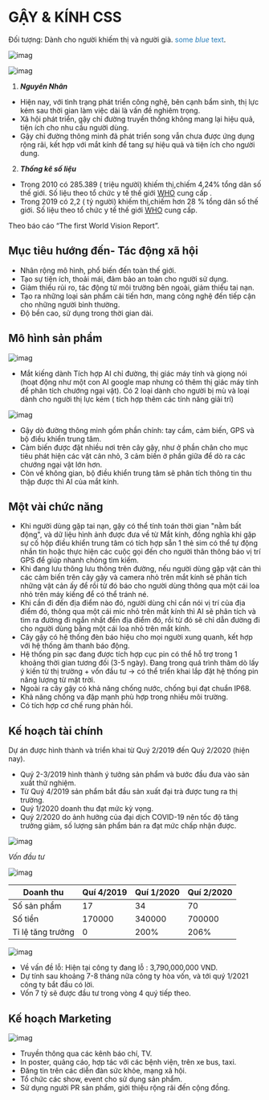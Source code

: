 # GẬY & KÍNH CSS
Đối tượng: Dành cho người khiếm thị và người già.
<span style="color:#267CB9">some *blue* text</span>.

![imag](https://scontent.fsgn2-4.fna.fbcdn.net/v/t1.15752-9/106564225_1472124316282221_625774905214621804_n.jpg?_nc_cat=109&_nc_sid=b96e70&_nc_ohc=BSYFuT4CZc8AX_s5SVo&_nc_ht=scontent.fsgn2-4.fna&oh=e6150af60e2f8c6e09251efa39cc506b&oe=5F2329B9)

![imag](https://scontent.fsgn2-3.fna.fbcdn.net/v/t1.15752-9/101982907_1666659516830448_8072195225272975360_n.jpg?_nc_cat=108&_nc_sid=b96e70&_nc_ohc=W6G6VWgud8IAX9hJcIQ&_nc_ht=scontent.fsgn2-3.fna&oh=c6553137035efa4efbd6887b7b0dee35&oe=5F211C5D)

1. **_Nguyên Nhân_**
- Hiện nay, với tình trạng phát triển công nghệ, bên cạnh bẩm sinh, thị lực kém sau thời gian làm việc dài là vấn đề nghiêm trọng.
- Xã hội phát triển, gậy chỉ đường truyền thống không mang lại hiệu quả, tiện ích cho nhu cầu người dùng.
- Gậy chỉ đường thông minh đã phát triển song vẫn chưa được ứng dụng rộng rãi, kết hợp với mắt kính để tang sự hiệu quả và tiện ích cho người dung.
2. **_Thống kê số liệu_**
- Trong 2010 có 285.389 ( triệu người) khiếm thị,chiếm 4,24% tổng dân số thế giới. Số liệu theo tổ chức y tế thế giới [WHO](https://www.who.int/blindness/GLOBALDATAFINALforweb.pdf) cung cấp .
- Trong 2019 có 2,2 ( tỷ người) khiếm thị,chiếm hơn 28 % tổng dân số thế giới. Số liệu theo tổ chức y tế thế giới [WHO](https://www.who.int/news-room/detail/08-10-2019-who-launches-first-world-report-on-vision) cung cấp.

Theo báo cáo “The first World Vision Report”.


## Mục tiêu hướng đến- Tác động xã hội

* Nhân rộng mô hình, phổ biến đến toàn thế giới.
* Tạo sự tiện ích, thoải mái, đảm bảo an toàn cho người sử dụng.
* Giảm thiểu rủi ro, tác động từ môi trường bên ngoài, giảm thiểu tai nạn.
* Tạo ra những loại sản phẩm cải tiến hơn, mang công nghệ đến tiếp cận cho những người bình thường.
* Độ bền cao, sử dụng trong thời gian dài.



## Mô hình sản phẩm

![imag](https://scontent.fsgn2-4.fna.fbcdn.net/v/t1.15752-9/106630313_2880547548832810_5159823636258037312_n.jpg?_nc_cat=109&_nc_sid=b96e70&_nc_ohc=3aL5FKbY3hgAX_oCgyP&_nc_ht=scontent.fsgn2-4.fna&oh=29e08d24c8b14e89e4a1faed4d38aae9&oe=5F238D64)

- Mắt kiếng dành Tích hợp AI chỉ đường, thị giác máy tính và giọng nói (hoạt động như một con AI google map nhưng có thêm thị giác máy tính để phân tích chướng ngại vật). Có 2 loại dành cho người bị mù và loại dành cho người thị lực kém ( tích hợp thêm các tính năng giải trí)

![imag](https://scontent.fsgn2-5.fna.fbcdn.net/v/t1.15752-9/106453677_2321611298144906_2440753306577507931_n.jpg?_nc_cat=104&_nc_sid=b96e70&_nc_ohc=nFZWsoFSu5sAX952OG3&_nc_ht=scontent.fsgn2-5.fna&oh=1017f5e997323d3dd11184db0f42f492&oe=5F24AC08)

- Gậy dò đường thông minh gồm phần chính: tay cầm, cảm biến, GPS và bộ điều khiển trung tâm.
- Cảm biến được đặt nhiều nơi trên cây gậy, như ở phần chân cho mục tiêu phát hiện các vật cản nhỏ, 3 cảm biến ở phần giữa để dò ra các chướng ngại vật lớn hơn.
- Còn về không gian, bộ điều khiển trung tâm sẽ phân tích thông tin thu thập được thì AI của mắt kính.


## Một vài chức năng
- Khi người dùng gặp tai nạn, gậy có thể tính toán thời gian "nằm bất động", và dữ liệu hình ảnh được đưa về từ Mắt kính, đồng nghĩa khi gặp sự cố hộp điều khiển trung tâm có tích hợp sẵn 1 thẻ sim có thể tự động nhắn tin hoặc thực hiện các cuộc gọi đến cho người thân thông báo vị trí GPS để giúp nhanh chóng tìm kiếm.
- Khi đang lưu thông lưu thông trên đường, nếu người dùng gặp vật cản thì các cảm biến trên cây gậy và camera nhỏ trên mắt kính sẽ phân tích những vật cản ấy để rồi từ đó báo cho người dùng thông qua một cái loa nhỏ trên máy kiếng để có thể tránh né.
- Khi cần đi đến địa điểm nào đó, người dùng chỉ cần nói vị trí của địa điểm đó, thông qua một cái mic nhỏ trên mắt kính thì AI sẽ phân tích và tìm ra đường đi ngắn nhất đến địa điểm đó, rồi từ đó sẽ chỉ dẫn đường đi cho người dùng bằng một cái loa nhỏ trên mắt kính.
- Cây gậy có hệ thống đèn báo hiệu cho mọi người xung quanh, kết hợp với hệ thống âm thanh báo động.
- Hệ thống pin sạc đang được tích hợp cục pin có thể hỗ trợ trong 1 khoảng thời gian tương đối (3-5 ngày). Đang trong quá trình thăm dò lấy ý kiến từ thị trường + vốn đầu tư -> có thể triển khai lắp đặt hệ thống pin năng lượng từ mặt trời.
- Ngoài ra cây gậy có khả năng chống nước, chống bụi đạt chuẩn IP68.
- Khả năng chống va đập mạnh phù hợp trong nhiều môi trường.
- Có tích hợp cơ chế rung phản hồi.



## Kế hoạch tài chính
Dự án được hình thành và triển khai từ Quý 2/2019 đến Quý 2/2020 (hiện nay).
- Quý 2-3/2019 hình thành ý tưởng sản phẩm và bước đầu đưa vào sản xuất thử nghiệm.
- Từ Quý 4/2019 sản phẩm bắt đầu sản xuất đại trà được tung ra thị trường.
- Quý 1/2020 doanh thu đạt mức kỳ vọng.
- Quý 2/2020 do ảnh hưởng của đại dịch COVID-19 nên tốc độ tăng trưởng giảm, số lượng sản phẩm bán ra đạt mức chấp nhận được.

![imag](https://scontent.xx.fbcdn.net/v/t1.15752-0/p280x280/106477196_283052599569901_8472412294156245182_n.png?_nc_cat=108&_nc_sid=b96e70&_nc_ohc=tTvW_xaHAWIAX-eFR07&_nc_ad=z-m&_nc_cid=0&_nc_ht=scontent.xx&oh=aaf73e8e9265d852a24ddd2b43df5486&oe=5F2211D8)
  
  *Vốn đầu tư*

![imag](https://scontent.xx.fbcdn.net/v/t1.15752-0/p280x280/106355689_603501163877360_1883971560431867669_n.png?_nc_cat=110&_nc_sid=b96e70&_nc_ohc=whUC4f_rfKoAX_1RiRF&_nc_ad=z-m&_nc_cid=0&_nc_ht=scontent.xx&oh=c8ce15b9e1a7e41745fe47a4a0b82d1b&oe=5F22D2D2)

  

   Doanh thu | Quí 4/2019 | Quí 1/2020 | Quí 2/2020
   ----------|------------|------------|-------------
   Số sản phẩm | 17 | 34 | 70
   Số tiền | 170000 | 340000 | 700000
   Tỉ lệ tăng trưởng | 0 | 200% | 206%

![imag](https://scontent.xx.fbcdn.net/v/t1.15752-0/p280x280/74274961_986203918470375_6783792067934319520_n.png?_nc_cat=107&_nc_sid=b96e70&_nc_ohc=qsotkbTcFF4AX82xtD1&_nc_ad=z-m&_nc_cid=0&_nc_ht=scontent.xx&oh=d139201fb539eade9b1b9c2ecc76d06b&oe=5F230200)

- Về vấn đề lỗ: Hiện tại công ty đang lỗ : 3,790,000,000 VND.
- Dự tính sau khoảng 7-8 tháng nữa công ty hòa vốn, và tới quý 1/2021 công ty bắt đầu có lời.
- Vốn 7 tỷ sẽ được đầu tư trong vòng 4 quý tiếp theo. 


## Kế hoạch Marketing

![imag](https://scontent.xx.fbcdn.net/v/t1.15752-0/p280x280/105699577_561273777887387_3478515100853781304_n.png?_nc_cat=102&_nc_sid=b96e70&_nc_ohc=6PQFcCEfyjEAX-aGfWG&_nc_ad=z-m&_nc_cid=0&_nc_ht=scontent.xx&oh=f16aa0de0f5b537c67c37e385b06938f&oe=5F22E205)

- Truyền thông qua các kênh báo chí, TV.
- In poster, quảng cáo, hợp tác với các bệnh viện, trên xe bus, taxi.
- Đăng tin trên các diễn đàn sức khỏe, mạng xã hội.
- Tổ chức các show, event cho sử dụng sản phẩm.
- Sử dụng người PR sản phẩm, giới thiệu rộng rãi đến cộng đồng.


